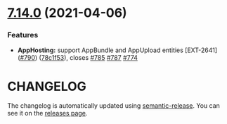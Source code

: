 # [7.14.0](https://github.com/contentful/contentful-management.js/compare/v7.13.1...v7.14.0) (2021-04-06)


### Features

* **AppHosting:**  support AppBundle and AppUpload entities [EXT-2641] ([#790](https://github.com/contentful/contentful-management.js/issues/790)) ([78c1f53](https://github.com/contentful/contentful-management.js/commit/78c1f539d0d081fa6abc7a11a8c9b56853ef61db)), closes [#785](https://github.com/contentful/contentful-management.js/issues/785) [#787](https://github.com/contentful/contentful-management.js/issues/787) [#774](https://github.com/contentful/contentful-management.js/issues/774)

# CHANGELOG

The changelog is automatically updated using
[semantic-release](https://github.com/semantic-release/semantic-release). You
can see it on the [releases page](https://github.com/contentful/contentful-management.js/releases).
